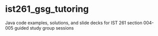 # ist261_gsg_tutoring
Java code examples, solutions, and slide decks for IST 261 section 004-005 guided study group sessions
